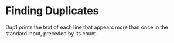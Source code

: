# Finding Duplicates
Dup1 prints the text of each line that appears more than 
once in the standard input, preceded by its count. 